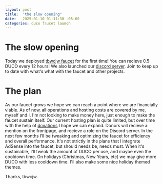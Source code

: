 ```yaml
---
layout: post
title:  "the slow opening"
date:   2025-01-10 01:11:30 -05:00
categories: duco faucet launch
---
```

# The slow opening
Today we deployed [tbwcjw faucet](https://faucet.tbwcjw.online) for the first time! You can recieve 0.5 DUCO every 12 hours! 
We also launched our [discord server](https://discord.gg/Yw9WX49vzg). Join to keep up to date with what's what with the faucet and other projects.

# The plan
As our faucet grows we hope we can reach a point where we are financially viable. As of now, all operations and hosting costs are covered by me, myself and I.
I'm not looking to make money here, just enough to make the faucet sustain itself.
Our current hosting plan is quite limited, but over time with the help of [donations](https://explorer.duinocoin.com/?search=tbwcjw) I hope we can expand.
Donors will recieve a mention on the frontpage, and recieve a role on the Discord server.
In the next few months I'll be tweaking and optimizing the faucet for efficiency and overall performance. It's not strictly in the plans that I integrate
AdSense into the faucet, but should needs be, needs must.
When it's sustainable, I'll tweak the amount of DUCO per use, and maybe even the cooldown time. On holidays (Christmas, New Years, etc) we may give more DUCO with less cooldown time. I'll also make some nice holiday themed themes.

Thanks,
tbwcjw.